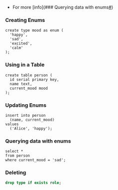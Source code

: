- For more [info](### Querying data with enums[#](https://supabase.com/docs/guides/database/postgres/enums#querying-data-with-enums))
### Creating Enums
```
create type mood as enum (
  'happy',
  'sad',
  'excited',
  'calm'
);
```


### Using in a Table
```
create table person (
  id serial primary key,
  name text,
  current_mood mood
);
```

### Updating Enums

```
insert into person
  (name, current_mood)
values
  ('Alice', 'happy');
```

### Querying data with enums

```
select * 
from person 
where current_mood = 'sad';
```


### Deleting 
```sql
drop type if exists role;
```
